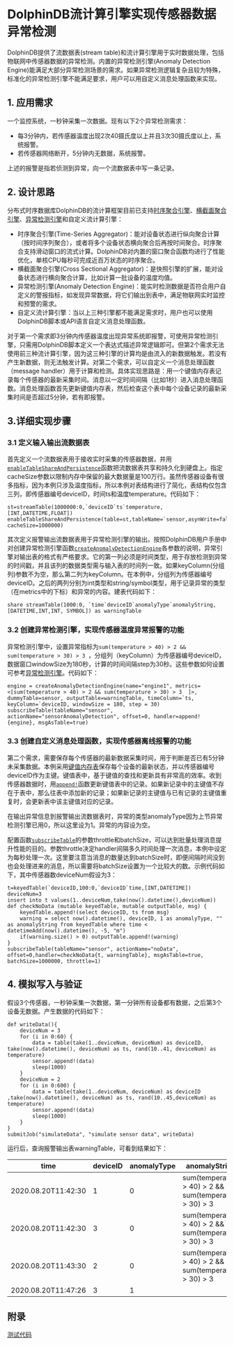 # DolphinDB流计算引擎实现传感器数据异常检测

DolphinDB提供了流数据表(stream table)和流计算引擎用于实时数据处理，包括物联网中传感器数据的异常检测。内置的异常检测引擎(Anomaly Detection Engine)能满足大部分异常检测场景的需求。如果异常检测逻辑复杂且较为特殊，标准化的异常检测引擎不能满足要求，用户可以用自定义消息处理函数来实现。

## 1. 应用需求
一个监控系统，一秒钟采集一次数据。现有以下2个异常检测需求：
* 每3分钟内，若传感器温度出现2次40摄氏度以上并且3次30摄氏度以上，系统报警。
* 若传感器网络断开，5分钟内无数据，系统报警。

上述的报警是指若侦测到异常，向一个流数据表中写一条记录。

## 2. 设计思路

分布式时序数据库DolphinDB的流计算框架目前已支持[时序聚合引擎](../流计算/stream_aggregator.md)、[横截面聚合引擎](../流计算/streaming_crossSectionalAggregator.md)、[异常检测引擎](../流计算/Anomaly_Detection_Engine.md)和自定义流计算引擎：
* 时序聚合引擎(Time-Series Aggregator)：能对设备状态进行纵向聚合计算（按时间序列聚合），或者将多个设备状态横向聚合后再按时间聚合。时序聚合支持滑动窗口的流式计算。DolphinDB对内置的窗口聚合函数均进行了性能优化，单核CPU每秒可完成近百万状态的时序聚合。
* 横截面聚合引擎(Cross Sectional Aggregator)：是快照引擎的扩展，能对设备状态进行横向聚合计算，比如计算一批设备的温度均值。
* 异常检测引擎(Anomaly Detection Engine)：能实时检测数据是否符合用户自定义的警报指标，如发现异常数据，将它们输出到表中，满足物联网实时监控和预警的需求。
* 自定义流计算引擎：当以上三种引擎都不能满足需求时，用户也可以使用DolphinDB脚本或API语言自定义消息处理函数。

对于第一个需求即3分钟内传感器温度出现异常系统即报警，可使用异常检测引擎，只需用DolphinDB脚本定义一个表达式描述异常逻辑即可。但第2个需求无法使用前三种流计算引擎，因为这三种引擎的计算均是由流入的新数据触发。若没有产生新数据，则无法触发计算。对第二个需求，可以自定义一个消息处理函数（message handler）用于计算和检测。具体实现思路是：用一个键值内存表记录每个传感器的最新采集时间。消息以一定时间间隔（比如1秒）进入消息处理函数。消息处理函数首先更新键值内存表，然后检查这个表中每个设备记录的最新采集时间是否超过5分钟，若有即报警。


## 3.详细实现步骤

### 3.1 定义输入输出流数据表

首先定义一个流数据表用于接收实时采集的传感器数据，并用[`enableTableShareAndPersistence`](https://www.dolphindb.cn/cn/help/FunctionsandCommands/CommandsReferences/e/enableTableShareAndPersistence.html)函数把流数据表共享和持久化到硬盘上。指定cacheSize参数以限制内存中保留的最大数据量是100万行。虽然传感器设备有很多指标，因为本例只涉及温度指标，所以本例对表结构进行了简化，表结构仅包含三列，即传感器编号deviceID，时间ts和温度temperature。代码如下：
```
st=streamTable(1000000:0,`deviceID`ts`temperature,[INT,DATETIME,FLOAT])
enableTableShareAndPersistence(table=st,tableName=`sensor,asynWrite=false,compress=true, cacheSize=1000000)
```
其次定义报警输出流数据表用于异常检测引擎的输出。按照DolphinDB用户手册中对创建异常检测引擎函数[`createAnomalyDetectionEngine`](https://www.dolphindb.cn/cn/help/FunctionsandCommands/FunctionReferences/c/createAnomalyDetectionEngine.html)各参数的说明，异常引擎对输出表的格式有严格要求。它的第一列必须是时间类型，用于存放检测到异常的时间戳，并且该列的数据类型需与输入表的时间列一致。如果keyColumn(分组列)参数不为空，那么第二列为keyColumn。在本例中，分组列为传感器编号deviceID。之后的两列分别为int类型和string/symbol类型，用于记录异常的类型（在metrics中的下标）和异常的内容。建表代码如下：
```
share streamTable(1000:0, `time`deviceID`anomalyType`anomalyString, [DATETIME,INT,INT, SYMBOL]) as warningTable
```
### 3.2 创建异常检测引擎，实现传感器温度异常报警的功能

异常检测引擎中，设置异常指标为`sum(temperature > 40) > 2 && sum(temperature > 30) > 3 `，分组列（keyColumn）为传感器编号deviceID，数据窗口windowSize为180秒，计算的时间间隔step为30秒。这些参数如何设置可参考[异常检测引擎](../流计算/Anomaly_Detection_Engine.md)。代码如下：
```
engine = createAnomalyDetectionEngine(name="engine1", metrics=<[sum(temperature > 40) > 2 && sum(temperature > 30) > 3  ]>, dummyTable=sensor, outputTable=warningTable, timeColumn=`ts, keyColumn=`deviceID, windowSize = 180, step = 30)
subscribeTable(tableName="sensor", actionName="sensorAnomalyDetection", offset=0, handler=append!{engine}, msgAsTable=true)
```
### 3.3 创建自定义消息处理函数，实现传感器离线报警的功能

第二个需求，需要保存每个传感器的最新数据采集时间，用于判断是否已有5分钟未采集数据。本例采用[键值内存表](https://www.dolphindb.cn/cn/help/FunctionsandCommands/FunctionReferences/k/keyedTable.html)保存每个设备的最新状态，并以传感器编号deviceID作为主键。键值表中，基于键值的查找和更新具有非常高的效率。收到传感器数据时，用[`append!`](https://www.dolphindb.cn/cn/help/FunctionsandCommands/FunctionReferences/a/append!.html)函数更新键值表中的记录。如果新记录中的主键值不存在于表中，那么往表中添加新的记录；如果新记录的主键值与已有记录的主键值重复时，会更新表中该主键值对应的记录。

在输出异常信息到报警输出流数据表时，异常的类型anomalyType因为上节异常检测引擎已用0，所以这里设为1。异常的内容设为空。

配置函数[`subscribeTable`](https://www.dolphindb.cn/cn/help/FunctionsandCommands/FunctionReferences/s/subscribeTable.html)的参数throttle和batchSize，可以达到批量处理消息提升性能的目的。参数throttle决定handler间隔多久时间处理一次消息，本例中设定为每秒处理一次。这里要注意当消息的数量达到batchSize时，即便间隔时间没到也会处理进来的消息，所以需要将batchSize设置为一个比较大的数。示例代码如下，其中传感器数deviceNum假设为3：

```
t=keyedTable(`deviceID,100:0,`deviceID`time,[INT,DATETIME])
deviceNum=3
insert into t values(1..deviceNum,take(now().datetime(),deviceNum))
def checkNoData (mutable keyedTable, mutable outputTable, msg) {
	keyedTable.append!(select deviceID, ts from msg)
	warning = select now().datetime(), deviceID, 1 as anomalyType, "" as anomalyString from keyedTable where time < datetimeAdd(now().datetime(), -5, "m")
	if(warning.size() > 0) outputTable.append!(warning)
}
subscribeTable(tableName="sensor", actionName="noData", offset=0,handler=checkNoData{t, warningTable}, msgAsTable=true, batchSize=1000000, throttle=1)

```
## 4. 模拟写入与验证

假设3个传感器，一秒钟采集一次数据，第一分钟所有设备都有数据，之后第3个设备无数据。产生数据的代码如下：
```
def writeData(){
	deviceNum = 3
	for (i in 0:60) {
		data = table(take(1..deviceNum, deviceNum) as deviceID, take(now().datetime(), deviceNum) as ts, rand(10..41, deviceNum) as temperature)
		sensor.append!(data)
		sleep(1000)
	}
	deviceNum = 2
	for (i in 0:600) {
		data = table(take(1..deviceNum, deviceNum) as deviceID ,take(now().datetime(), deviceNum) as ts, rand(10..45,deviceNum) as temperature)
		sensor.append!(data)
		sleep(1000)
	}	
}
submitJob("simulateData", "simulate sensor data", writeData)
```
运行后，查询报警输出表warningTable，可看到结果如下：

time                   |deviceID |anomalyType|anomalyString
--------------------|-----------|-----------|---------------------------------------------
2020.08.20T11:42:30 |1          | 0   |sum(temperature > 40) > 2 && sum(temperature > 30) > 3
2020.08.20T11:42:30	|3          | 0   |sum(temperature > 40) > 2 && sum(temperature > 30) > 3
2020.08.20T11:43:30	|2	        | 0	  |sum(temperature > 40) > 2 && sum(temperature > 30) > 3
2020.08.20T11:47:26 |3          | 1   |

## 附录

[测试代码](../script/alarm.txt)